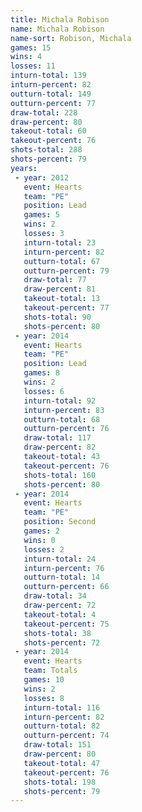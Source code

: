 ```yaml
---
title: Michala Robison
name: Michala Robison
name-sort: Robison, Michala
games: 15
wins: 4
losses: 11
inturn-total: 139
inturn-percent: 82
outturn-total: 149
outturn-percent: 77
draw-total: 228
draw-percent: 80
takeout-total: 60
takeout-percent: 76
shots-total: 288
shots-percent: 79
years:
 - year: 2012
   event: Hearts
   team: "PE"
   position: Lead
   games: 5
   wins: 2
   losses: 3
   inturn-total: 23
   inturn-percent: 82
   outturn-total: 67
   outturn-percent: 79
   draw-total: 77
   draw-percent: 81
   takeout-total: 13
   takeout-percent: 77
   shots-total: 90
   shots-percent: 80
 - year: 2014
   event: Hearts
   team: "PE"
   position: Lead
   games: 8
   wins: 2
   losses: 6
   inturn-total: 92
   inturn-percent: 83
   outturn-total: 68
   outturn-percent: 76
   draw-total: 117
   draw-percent: 82
   takeout-total: 43
   takeout-percent: 76
   shots-total: 160
   shots-percent: 80
 - year: 2014
   event: Hearts
   team: "PE"
   position: Second
   games: 2
   wins: 0
   losses: 2
   inturn-total: 24
   inturn-percent: 76
   outturn-total: 14
   outturn-percent: 66
   draw-total: 34
   draw-percent: 72
   takeout-total: 4
   takeout-percent: 75
   shots-total: 38
   shots-percent: 72
 - year: 2014
   event: Hearts
   team: Totals
   games: 10
   wins: 2
   losses: 8
   inturn-total: 116
   inturn-percent: 82
   outturn-total: 82
   outturn-percent: 74
   draw-total: 151
   draw-percent: 80
   takeout-total: 47
   takeout-percent: 76
   shots-total: 198
   shots-percent: 79
---
```

